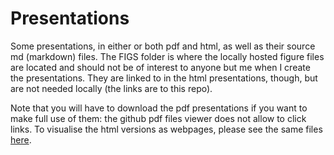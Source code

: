 # Presentations

Some presentations, in either or both pdf and html, as well as their source md (markdown) files. The FIGS folder is where the locally hosted figure files are located and should not be of interest to anyone but me when I create the presentations. They are linked to in the html presentations, though, but are not needed locally (the links are to this repo).

Note that you will have to download the pdf presentations if you want to make full use of them: the github pdf files viewer does not allow to click links. To visualise the html versions as webpages, please see the same files [here](https://julien-arino.github.io/presentations/).
